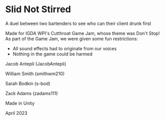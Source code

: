# Slid Not Stirred

A duel between two bartenders to see who can their client drunk first


Made for IGDA WPI's Cutthroat Game Jam, whose theme was Don't Stop!
As part of the Game Jam, we were given some fun restrictions:
  - All sound effects had to originate from our voices
  - Nothing in the game could be harmed
  
  
Jacob Antepli (JacobAntepli)

William Smith (smithwm210)

Sarah Bodkin (s-bod)

Zack Adams (zadams111)


Made in Unity


April 2023
